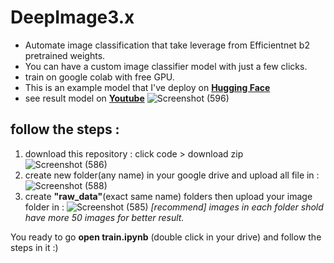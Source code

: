 # DeepImage3.x
- Automate image classification that take leverage from Efficientnet b2 pretrained weights.
- You can have a custom image classifier model with just a few clicks.
- train on google colab with free GPU.
- This is an example model that I've deploy on **[Hugging Face](https://huggingface.co/spaces/NickyGenN1/ImageClassification)**
- see result model on **[Youtube](https://www.youtube.com/shorts/KtvL1A6NC8g)**
![Screenshot (596)](https://user-images.githubusercontent.com/97141979/204102243-f56aded2-dd83-403a-a528-c9a7c643001f.png)
## follow the steps :
1. download this repository : click code > download zip
![Screenshot (586)](https://user-images.githubusercontent.com/97141979/203132211-cac17768-15bd-4143-9dec-804a0a3ce3eb.png)
2. create new folder(any name) in your google drive and upload all file in :
![Screenshot (588)](https://user-images.githubusercontent.com/97141979/203134475-44e418e4-2332-49c5-a812-9da989684f87.png)
3. create **"raw_data"**(exact same name) folders then upload your image folder in : 
![Screenshot (585)](https://user-images.githubusercontent.com/97141979/203134428-b4ed2311-8f6a-4f73-b37a-a7cd0f1b9849.png)
*[recommend] images in each folder shold have more 50 images for better result.*

You ready to go **open train.ipynb** (double click in your drive) and follow the steps in it :)
